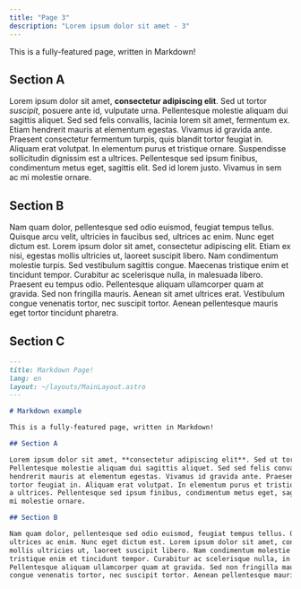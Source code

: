 ```yaml
---
title: "Page 3"
description: "Lorem ipsum dolor sit amet - 3"
---
```


This is a fully-featured page, written in Markdown!

## Section A

Lorem ipsum dolor sit amet, **consectetur adipiscing elit**. Sed ut tortor _suscipit_, posuere ante id, vulputate urna.
Pellentesque molestie aliquam dui sagittis aliquet. Sed sed felis convallis, lacinia lorem sit amet, fermentum ex. Etiam
hendrerit mauris at elementum egestas. Vivamus id gravida ante. Praesent consectetur fermentum turpis, quis blandit
tortor feugiat in. Aliquam erat volutpat. In elementum purus et tristique ornare. Suspendisse sollicitudin dignissim est
a ultrices. Pellentesque sed ipsum finibus, condimentum metus eget, sagittis elit. Sed id lorem justo. Vivamus in sem ac
mi molestie ornare.

## Section B

Nam quam dolor, pellentesque sed odio euismod, feugiat tempus tellus. Quisque arcu velit, ultricies in faucibus sed,
ultrices ac enim. Nunc eget dictum est. Lorem ipsum dolor sit amet, consectetur adipiscing elit. Etiam ex nisi, egestas
mollis ultricies ut, laoreet suscipit libero. Nam condimentum molestie turpis. Sed vestibulum sagittis congue. Maecenas
tristique enim et tincidunt tempor. Curabitur ac scelerisque nulla, in malesuada libero. Praesent eu tempus odio.
Pellentesque aliquam ullamcorper quam at gravida. Sed non fringilla mauris. Aenean sit amet ultrices erat. Vestibulum
congue venenatis tortor, nec suscipit tortor. Aenean pellentesque mauris eget tortor tincidunt pharetra.

## Section C

```markdown
---
title: Markdown Page!
lang: en
layout: ~/layouts/MainLayout.astro
---

# Markdown example

This is a fully-featured page, written in Markdown!

## Section A

Lorem ipsum dolor sit amet, **consectetur adipiscing elit**. Sed ut tortor _suscipit_, posuere ante id, vulputate urna.
Pellentesque molestie aliquam dui sagittis aliquet. Sed sed felis convallis, lacinia lorem sit amet, fermentum ex. Etiam
hendrerit mauris at elementum egestas. Vivamus id gravida ante. Praesent consectetur fermentum turpis, quis blandit
tortor feugiat in. Aliquam erat volutpat. In elementum purus et tristique ornare. Suspendisse sollicitudin dignissim est
a ultrices. Pellentesque sed ipsum finibus, condimentum metus eget, sagittis elit. Sed id lorem justo. Vivamus in sem ac
mi molestie ornare.

## Section B

Nam quam dolor, pellentesque sed odio euismod, feugiat tempus tellus. Quisque arcu velit, ultricies in faucibus sed,
ultrices ac enim. Nunc eget dictum est. Lorem ipsum dolor sit amet, consectetur adipiscing elit. Etiam ex nisi, egestas
mollis ultricies ut, laoreet suscipit libero. Nam condimentum molestie turpis. Sed vestibulum sagittis congue. Maecenas
tristique enim et tincidunt tempor. Curabitur ac scelerisque nulla, in malesuada libero. Praesent eu tempus odio.
Pellentesque aliquam ullamcorper quam at gravida. Sed non fringilla mauris. Aenean sit amet ultrices erat. Vestibulum
congue venenatis tortor, nec suscipit tortor. Aenean pellentesque mauris eget tortor tincidunt pharetra.
```
